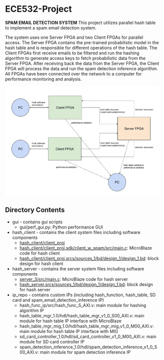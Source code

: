 # ECE532-Project

**SPAM EMAIL DETECTION SYSTEM**
This project utilizes parallel hash table to implement a spam email detection system.

The system uses one Server FPGA and two Client FPGAs for parallel access. 
The Server FPGA contains the pre-trained probabilistic model in the hash table and is responsible for different operations of the hash table. 
The Client FPGAs first receive emails to be filtered and run the hashing algorithm to generate access keys to fetch probabilistic data from the Server FPGA. 
After receiving back the data from the Server FPGA, the Client FPGA will process the data and run the spam detection inference algorithm.
All FPGAs have been connected over the network to a computer for performance monitoring and analysis.

![Alt text](System_Diagram.jpg?raw=true "Title")

## Directory Contents
  * gui - contains gui scripts
      *  gui/perf_gui.py: Python performance GUI
  * hash_client - contains the client system files including software components
      * [hash_client/client_proj](hash_client)
      * [hash_client/client_proj.sdk/client_w_spam/src/main.c](hash_client/client_proj.sdk/client_w_spam/src/main.c): MicroBlaze code for hash client
      * [hash_client/client_proj.srcs/sources_1/bd/design_1/design_1.bd](hash_client/client_proj.srcs/sources_1/bd/design_1): block design for hash client
  * hash_server - contains the server system files including software components
      * [server_3/src/main.c](hash_server/server_3/src/main.c): MicroBlaze code for hash server
      * [hash_server.srcs/sources_1/bd/design_1/design_1.bd](hash_server/hash_server.srcs/sources_1/bd/design_1): block design for hash server
  * ip_repo - contains custom IPs (including hash_function, hash_table, SD card and spam_email_detection_inference IP)
      * hash_func_ip/src/hash_func_S_AXI.v: main module for hashing algorithm IP
      * hash_table_mgr_1.0/hdl/hash_table_mgr_v1_0_S00_AXI.v: main module for hash table IP interface with MicroBlaze
      * hash_table_mgr_mig_1.0/hdl/hash_table_mgr_mig_v1_0_M00_AXI.v: main module for hash table IP interface with MIG
      * sd_card_controller_1.0/hdl/sd_card_controller_v1_0_M00_AXI.v: main module for SD card controller IP 
      * spam_detection_inference_1.0/hdl/spam_detection_inference_v1_0_S00_AXI.v: main module for spam detection inference IP
